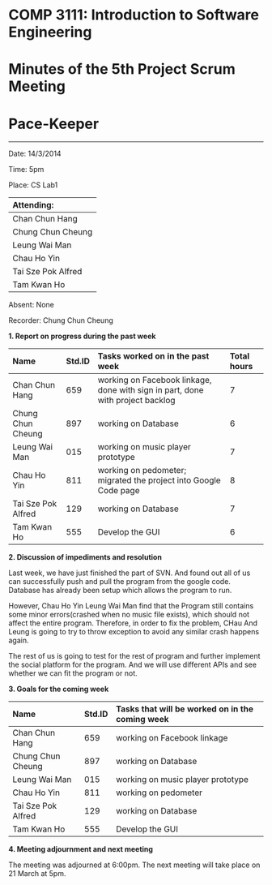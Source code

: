 # COMP 3111: Introduction to Software Engineering #
# Minutes of the 5th Project Scrum Meeting #

# Pace-Keeper #

---


Date: 14/3/2014

Time: 5pm

Place: CS Lab1

| **Attending:** |
|:---------------|
|Chan Chun Hang  |
|Chung Chun Cheung|
|Leung Wai Man   |
|Chau Ho Yin     |
|Tai Sze Pok Alfred|
|Tam Kwan Ho     |

Absent: None


Recorder: Chung Chun Cheung


**1. Report on progress during the past week**


| **Name** | **Std.ID** | **Tasks worked on in the past week**| **Total hours** |
|:---------|:-----------|:------------------------------------|:----------------|
|Chan Chun Hang|659         |working on Facebook linkage, done with sign in part, done with project backlog|7                |
|Chung Chun Cheung|897         |working on Database                  |6                |
|Leung Wai Man|015         |working on music player prototype    |7                |
|Chau Ho Yin|811         |working on pedometer; migrated the project into Google Code page|8                |
|Tai Sze Pok Alfred|129         |working on Database                  |7                |
|Tam Kwan Ho|555         |Develop the GUI                      |6                |


**2. Discussion of impediments and resolution**

Last week, we have just finished the part of SVN. And found out all of us can successfully push and pull the program from the google code. Database has already been setup which allows the program to run.

However, Chau Ho Yin Leung Wai Man find that the Program still contains some minor errors(crashed when no music file exists), which should not affect the entire program. Therefore, in order to fix the problem, CHau And Leung is going to try to throw exception to avoid any similar crash happens again.

The rest of us is going to test for the rest of program and further implement the social platform for the program. And we will use different APIs and see whether we can fit the program or not.


**3. Goals for the coming week**

| **Name** | **Std.ID** | **Tasks that will be worked on in the coming week** |
|:---------|:-----------|:----------------------------------------------------|
|Chan Chun Hang|659         |working on Facebook linkage                          |
|Chung Chun Cheung|897         |working on Database                                  |
|Leung Wai Man|015         |working on music player prototype                    |
|Chau Ho Yin|811         |working on pedometer                                 |
|Tai Sze Pok Alfred|129         |working on Database                                  |
|Tam Kwan Ho|555         |Develop the GUI                                      |

**4. Meeting adjournment and next meeting**

The meeting was adjourned at 6:00pm. The next meeting will take place on 21 March at 5pm.